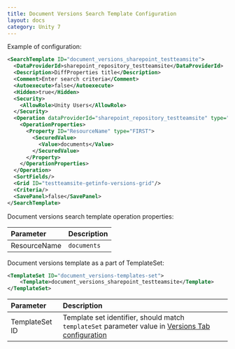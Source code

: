 ```yaml
---
title: Document Versions Search Template Configuration
layout: docs
category: Unity 7
---
```

Example of configuration:

```xml
<SearchTemplate ID="document_versions_sharepoint_testteamsite">
  <DataProviderId>sharepoint_repository_testteamsite</DataProviderId>
  <Description>DiffProperties title</Description>
  <Comment>Enter search criteria</Comment>
  <Autoexecute>false</Autoexecute>
  <Hidden>true</Hidden>
  <Security>
    <AllowRole>Unity Users</AllowRole>
  </Security>
  <Operation dataProviderId="sharepoint_repository_testteamsite" type="search">
    <OperationProperties>
      <Property ID="ResourceName" type="FIRST">
        <SecuredValue>
          <Value>documents</Value>
        </SecuredValue>
      </Property>
    </OperationProperties>
  </Operation>
  <SortFields/>
  <Grid ID="testteamsite-getinfo-versions-grid"/>
  <Criteria/>
  <SavePanel>false</SavePanel>
</SearchTemplate>
```

Document versions search template operation properties: 

| Parameter   | Description |
|:------------|:------------|
|ResourceName |`documents`|

Document versions template as a part of TemplateSet:

```xml
<TemplateSet ID="document_versions-templates-set">
	<Template>document_versions_sharepoint_testteamsite</Template>
</TemplateSet>
```

| Parameter   | Description |
|:------------|:------------|
|TemplateSet ID| Template set identifier, should match `templateSet` parameter value in [Versions Tab configuration](../tags-list/views-tag.md#tabs-section-configuration-for-document-actions) |